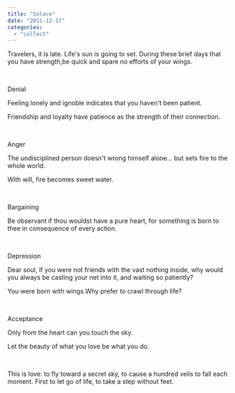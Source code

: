 ```yaml
---
title: "Solace"
date: "2011-12-17"
categories: 
  - "collect"
---
```


Travelers, it is late. Life's sun is going to set. During these brief days that you have strength,be quick and spare no efforts of your wings.

 

Denial

Feeling lonely and ignoble indicates that you haven't been patient.

Friendship and loyalty have patience as the strength of their connection.

 

Anger

The undisciplined person doesn't wrong himself alone... but sets fire to the whole world.

With will, fire becomes sweet water.

 

Bargaining

Be observant if thou wouldst have a pure heart, for something is born to thee in consequence of every action.

 

Depression

Dear soul, if you were not friends with the vast nothing inside, why would you always be casting your net into it, and waiting so patiently?

You were born with wings.Why prefer to crawl through life?

 

Acceptance

Only from the heart can you touch the sky.

Let the beauty of what you love be what you do.

 

This is love: to fly toward a secret sky, to cause a hundred veils to fall each moment. First to let go of life, to take a step without feet.
